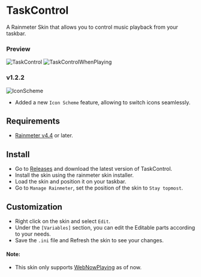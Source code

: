 # TaskControl
A Rainmeter Skin that allows you to control music playback from your taskbar.

### Preview
![TaskControl](https://i.imgur.com/Yqm9fdS.png)
![TaskControlWhenPlaying](https://i.imgur.com/c4zo6eq.png)

### v1.2.2
![IconScheme](https://i.imgur.com/Dg638PV.png)
* Added a new `Icon Scheme` feature, allowing to switch icons seamlessly.

## Requirements
* [Rainmeter v4.4](https://www.rainmeter.net) or later.

## Install
* Go to [Releases](https://github.com/ModkaVartini/TaskControl/releases) and download the latest version of TaskControl.
* Install the skin using the rainmeter skin installer.
* Load the skin and position it on your taskbar.
* Go to `Manage Rainmeter`, set the position of the skin to `Stay topmost`.

## Customization
* Right click on the skin and select `Edit`.
* Under the `[Variables]` section, you can edit the Editable parts according to your needs.
* Save the `.ini` file and Refresh the skin to see your changes.

#### Note:
- This skin only supports [WebNowPlaying](https://github.com/tjhrulz/WebNowPlaying) as of now.
